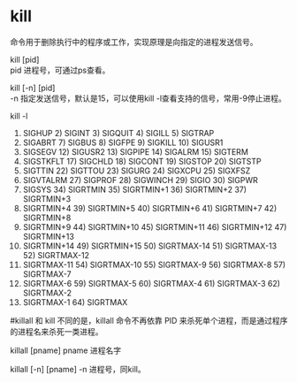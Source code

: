 # kill   
命令用于删除执行中的程序或工作，实现原理是向指定的进程发送信号。    
  
kill [pid]  
pid 进程号，可通过ps查看。  
  
kill [-n] [pid]  
-n 指定发送信号，默认是15，可以使用kill -l查看支持的信号，常用-9停止进程。  
  
kill -l  
 1) SIGHUP	 2) SIGINT	 3) SIGQUIT	 4) SIGILL	 5) SIGTRAP  
 6) SIGABRT	 7) SIGBUS	 8) SIGFPE	 9) SIGKILL	10) SIGUSR1  
11) SIGSEGV	12) SIGUSR2	13) SIGPIPE	14) SIGALRM	15) SIGTERM  
16) SIGSTKFLT	17) SIGCHLD	18) SIGCONT	19) SIGSTOP	20) SIGTSTP  
21) SIGTTIN	22) SIGTTOU	23) SIGURG	24) SIGXCPU	25) SIGXFSZ  
26) SIGVTALRM	27) SIGPROF	28) SIGWINCH	29) SIGIO	30) SIGPWR  
31) SIGSYS	34) SIGRTMIN	35) SIGRTMIN+1	36) SIGRTMIN+2	37) SIGRTMIN+3  
38) SIGRTMIN+4	39) SIGRTMIN+5	40) SIGRTMIN+6	41) SIGRTMIN+7	42) SIGRTMIN+8  
43) SIGRTMIN+9	44) SIGRTMIN+10	45) SIGRTMIN+11	46) SIGRTMIN+12	47) SIGRTMIN+13  
48) SIGRTMIN+14	49) SIGRTMIN+15	50) SIGRTMAX-14	51) SIGRTMAX-13	52) SIGRTMAX-12  
53) SIGRTMAX-11	54) SIGRTMAX-10	55) SIGRTMAX-9	56) SIGRTMAX-8	57) SIGRTMAX-7  
58) SIGRTMAX-6	59) SIGRTMAX-5	60) SIGRTMAX-4	61) SIGRTMAX-3	62) SIGRTMAX-2  
63) SIGRTMAX-1	64) SIGRTMAX  
  
#killall
和 kill 不同的是，killall 命令不再依靠 PID 来杀死单个进程，而是通过程序的进程名来杀死一类进程。  

killall [pname]
pname 进程名字

killall [-n] [pname]
-n 进程号，同kill。  
